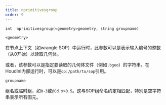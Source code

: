 ```yaml
---
title: nprimitivesgroup
order: 9
---
```

`int  nprimitivesgroup(<geometry>geometry, string groupname)`

`<geometry>`

在节点上下文（如wrangle SOP）中运行时，此参数可以是表示输入编号的整数（从0开始）以读取几何体。

或者，该参数可以是指定要读取的几何体文件（例如`.bgeo`）的字符串。在Houdini内部运行时，可以是`op:/path/to/sop`引用。

`groupname`

组名或临时组，如`0-3`或`@Cd.x>0.5`。这与SOP组命名约定相匹配，特别是空字符串表示所有图元。